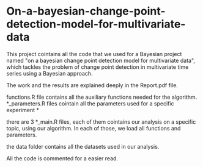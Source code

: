 # On-a-bayesian-change-point-detection-model-for-multivariate-data

This project cointains all the code that we used for a Bayesian project named "on a bayesian change point detection model for multivariate data", which tackles the problem of change point detection in multivariate time series using a Bayesian approach.

The work and the results are explained deeply in the Report.pdf file.

functions.R file contains all the auxiliary functions needed for the algorithm.
*_parameters.R files cointain all the parameters used for a specific experiment *

there are 3 *_main.R files, each of them cointains our analysis on a specific topic, using our algorithm. In each of those, we load all functions and parameters.

the data folder contains all the datasets used in our analysis.

All the code is commented for a easier read.
